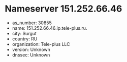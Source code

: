 # Nameserver 151.252.66.46

* as_number: 30855
* name: 151.252.66.46.ip.tele-plus.ru.
* city: Surgut
* country: RU
* organization: Tele-plus LLC
* version: Unknown
* dnssec: Unknown
